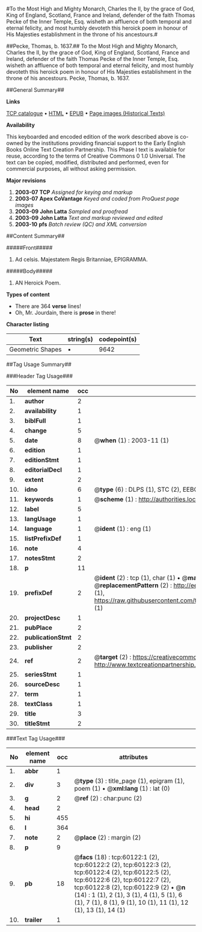 #To the Most High and Mighty Monarch, Charles the II, by the grace of God, King of England, Scotland, France and Ireland, defender of the faith Thomas Pecke of the Inner Temple, Esq. wisheth an affluence of both temporal and eternal felicity, and most humbly devoteth this heroick poem in honour of His Majesties establishment in the throne of his ancestours.#

##Pecke, Thomas, b. 1637.##
To the Most High and Mighty Monarch, Charles the II, by the grace of God, King of England, Scotland, France and Ireland, defender of the faith Thomas Pecke of the Inner Temple, Esq. wisheth an affluence of both temporal and eternal felicity, and most humbly devoteth this heroick poem in honour of His Majesties establishment in the throne of his ancestours.
Pecke, Thomas, b. 1637.

##General Summary##

**Links**

[TCP catalogue](http://www.ota.ox.ac.uk/tcp/)  • 
[HTML](http://tei.it.ox.ac.uk/tcp/Texts-HTML/free/A53/A53930.html)  • 
[EPUB](http://tei.it.ox.ac.uk/tcp/Texts-EPUB/free/A53/A53930.epub) • 
[Page images (Historical Texts)](https://data.historicaltexts.jisc.ac.uk/view?pubId=eebo-12355164e&pageId=eebo-12355164e-60122-1)

**Availability**

This keyboarded and encoded edition of the
	       work described above is co-owned by the institutions
	       providing financial support to the Early English Books
	       Online Text Creation Partnership. This Phase I text is
	       available for reuse, according to the terms of Creative
	       Commons 0 1.0 Universal. The text can be copied,
	       modified, distributed and performed, even for
	       commercial purposes, all without asking permission.

**Major revisions**

1. __2003-07__ __TCP__ *Assigned for keying and markup*
1. __2003-07__ __Apex CoVantage__ *Keyed and coded from ProQuest page images*
1. __2003-09__ __John Latta__ *Sampled and proofread*
1. __2003-09__ __John Latta__ *Text and markup reviewed and edited*
1. __2003-10__ __pfs__ *Batch review (QC) and XML conversion*

##Content Summary##

#####Front#####

1. Ad celsis. Majestatem Regis Britanniae, EPIGRAMMA.

#####Body#####

1. AN Heroick Poem.

**Types of content**

  * There are 364 **verse** lines!
  * Oh, Mr. Jourdain, there is **prose** in there!

**Character listing**


|Text|string(s)|codepoint(s)|
|---|---|---|
|Geometric Shapes|▪|9642|

##Tag Usage Summary##

###Header Tag Usage###

|No|element name|occ|attributes|
|---|---|---|---|
|1.|__author__|2||
|2.|__availability__|1||
|3.|__biblFull__|1||
|4.|__change__|5||
|5.|__date__|8| @__when__ (1) : 2003-11 (1)|
|6.|__edition__|1||
|7.|__editionStmt__|1||
|8.|__editorialDecl__|1||
|9.|__extent__|2||
|10.|__idno__|6| @__type__ (6) : DLPS (1), STC (2), EEBO-CITATION (1), OCLC (1), VID (1)|
|11.|__keywords__|1| @__scheme__ (1) : http://authorities.loc.gov/ (1)|
|12.|__label__|5||
|13.|__langUsage__|1||
|14.|__language__|1| @__ident__ (1) : eng (1)|
|15.|__listPrefixDef__|1||
|16.|__note__|4||
|17.|__notesStmt__|2||
|18.|__p__|11||
|19.|__prefixDef__|2| @__ident__ (2) : tcp (1), char (1)  •  @__matchPattern__ (2) : ([0-9\-]+):([0-9IVX]+) (1), (.+) (1)  •  @__replacementPattern__ (2) : http://eebo.chadwyck.com/downloadtiff?vid=$1&page=$2 (1), https://raw.githubusercontent.com/textcreationpartnership/Texts/master/tcpchars.xml#$1 (1)|
|20.|__projectDesc__|1||
|21.|__pubPlace__|2||
|22.|__publicationStmt__|2||
|23.|__publisher__|2||
|24.|__ref__|2| @__target__ (2) : https://creativecommons.org/publicdomain/zero/1.0/ (1), http://www.textcreationpartnership.org/docs/. (1)|
|25.|__seriesStmt__|1||
|26.|__sourceDesc__|1||
|27.|__term__|1||
|28.|__textClass__|1||
|29.|__title__|3||
|30.|__titleStmt__|2||


###Text Tag Usage###

|No|element name|occ|attributes|
|---|---|---|---|
|1.|__abbr__|1||
|2.|__div__|3| @__type__ (3) : title_page (1), epigram (1), poem (1)  •  @__xml:lang__ (1) : lat (0)|
|3.|__g__|2| @__ref__ (2) : char:punc (2)|
|4.|__head__|2||
|5.|__hi__|455||
|6.|__l__|364||
|7.|__note__|2| @__place__ (2) : margin (2)|
|8.|__p__|9||
|9.|__pb__|18| @__facs__ (18) : tcp:60122:1 (2), tcp:60122:2 (2), tcp:60122:3 (2), tcp:60122:4 (2), tcp:60122:5 (2), tcp:60122:6 (2), tcp:60122:7 (2), tcp:60122:8 (2), tcp:60122:9 (2)  •  @__n__ (14) : 1 (1), 2 (1), 3 (1), 4 (1), 5 (1), 6 (1), 7 (1), 8 (1), 9 (1), 10 (1), 11 (1), 12 (1), 13 (1), 14 (1)|
|10.|__trailer__|1||
